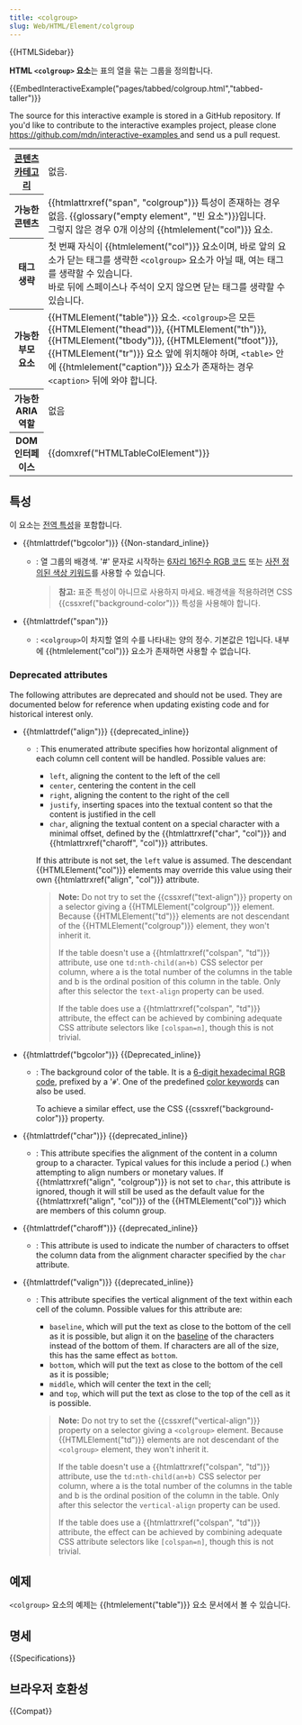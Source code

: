 ```yaml
---
title: <colgroup>
slug: Web/HTML/Element/colgroup
---
```


{{HTMLSidebar}}

**HTML `<colgroup>` 요소**는 표의 열을 묶는 그룹을 정의합니다.

{{EmbedInteractiveExample("pages/tabbed/colgroup.html","tabbed-taller")}}

<p class="hidden">The source for this interactive example is stored in a GitHub repository. If you'd like to contribute to the interactive examples project, please clone <a href="https://github.com/mdn/interactive-examples">https://github.com/mdn/interactive-examples </a>and send us a pull request.</p>

<table class="properties">
  <tbody>
    <tr>
      <th scope="row">
        <a href="/ko/docs/Web/Guide/HTML/Content_categories">콘텐츠 카테고리</a>
      </th>
      <td>없음.</td>
    </tr>
    <tr>
      <th scope="row">가능한 콘텐츠</th>
      <td>
        {{htmlattrxref("span", "colgroup")}} 특성이 존재하는 경우
        없음. {{glossary("empty element", "빈 요소")}}입니다.<br />그렇지
        않은 경우 0개 이상의 {{htmlelement("col")}} 요소.
      </td>
    </tr>
    <tr>
      <th scope="row">태그 생략</th>
      <td>
        첫 번째 자식이 {{htmlelement("col")}} 요소이며, 바로 앞의 요소가
        닫는 태그를 생략한 <code>&#x3C;colgroup></code> 요소가 아닐 때, 여는
        태그를 생략할 수 있습니다.<br />바로 뒤에 스페이스나 주석이 오지 않으면
        닫는 태그를 생략할 수 있습니다.
      </td>
    </tr>
    <tr>
      <th scope="row">가능한 부모 요소</th>
      <td>
        {{HTMLElement("table")}} 요소. <code>&#x3C;colgroup></code>은
        모든 {{HTMLElement("thead")}}, {{HTMLElement("th")}},
        {{HTMLElement("tbody")}}, {{HTMLElement("tfoot")}},
        {{HTMLElement("tr")}} 요소 앞에 위치해야 하며,
        <code>&#x3C;table></code> 안에 {{htmlelement("caption")}}
        요소가 존재하는 경우 <code>&#x3C;caption></code> 뒤에 와야 합니다.
      </td>
    </tr>
    <tr>
      <th scope="row">가능한 ARIA 역할</th>
      <td>없음</td>
    </tr>
    <tr>
      <th scope="row">DOM 인터페이스</th>
      <td>{{domxref("HTMLTableColElement")}}</td>
    </tr>
  </tbody>
</table>

## 특성

이 요소는 [전역 특성](/ko/docs/Web/HTML/Global_attributes)을 포함합니다.

- {{htmlattrdef("bgcolor")}} {{Non-standard_inline}}

  - : 열 그룹의 배경색. '#' 문자로 시작하는 [6자리 16진수 RGB 코드](/ko/docs/Web/CSS/color_value#RGB_색상) 또는 [사전 정의된 색상 키워드](/ko/docs/Web/CSS/color_value#색상_키워드)를 사용할 수 있습니다.

    > **참고:** 표준 특성이 아니므로 사용하지 마세요. 배경색을 적용하려면 CSS {{cssxref("background-color")}} 특성을 사용해야 합니다.

- {{htmlattrdef("span")}}
  - : `<colgroup>`이 차지할 열의 수를 나타내는 양의 정수. 기본값은 1입니다. 내부에 {{htmlelement("col")}} 요소가 존재하면 사용할 수 없습니다.

### Deprecated attributes

The following attributes are deprecated and should not be used. They are documented below for reference when updating existing code and for historical interest only.

- {{htmlattrdef("align")}} {{deprecated_inline}}

  - : This enumerated attribute specifies how horizontal alignment of each column cell content will be handled. Possible values are:

    - `left`, aligning the content to the left of the cell
    - `center`, centering the content in the cell
    - `right`, aligning the content to the right of the cell
    - `justify`, inserting spaces into the textual content so that the content is justified in the cell
    - `char`, aligning the textual content on a special character with a minimal offset, defined by the {{htmlattrxref("char", "col")}} and {{htmlattrxref("charoff", "col")}} attributes.

    If this attribute is not set, the `left` value is assumed. The descendant {{HTMLElement("col")}} elements may override this value using their own {{htmlattrxref("align", "col")}} attribute.

    > **Note:** Do not try to set the {{cssxref("text-align")}} property on a selector giving a {{HTMLElement("colgroup")}} element. Because {{HTMLElement("td")}} elements are not descendant of the {{HTMLElement("colgroup")}} element, they won't inherit it.
    >
    > If the table doesn't use a {{htmlattrxref("colspan", "td")}} attribute, use one `td:nth-child(an+b)` CSS selector per column, where a is the total number of the columns in the table and b is the ordinal position of this column in the table. Only after this selector the `text-align` property can be used.
    >
    > If the table does use a {{htmlattrxref("colspan", "td")}} attribute, the effect can be achieved by combining adequate CSS attribute selectors like `[colspan=n]`, though this is not trivial.

- {{htmlattrdef("bgcolor")}} {{Deprecated_inline}}

  - : The background color of the table. It is a [6-digit hexadecimal RGB code](/en-US/docs/Web/CSS/color_value#rgb_colors), prefixed by a '`#`'. One of the predefined [color keywords](/en-US/docs/Web/CSS/color_value#color_keywords) can also be used.

    To achieve a similar effect, use the CSS {{cssxref("background-color")}} property.

- {{htmlattrdef("char")}} {{deprecated_inline}}
  - : This attribute specifies the alignment of the content in a column group to a character. Typical values for this include a period (.) when attempting to align numbers or monetary values. If {{htmlattrxref("align", "colgroup")}} is not set to `char`, this attribute is ignored, though it will still be used as the default value for the {{htmlattrxref("align", "col")}} of the {{HTMLElement("col")}} which are members of this column group.
- {{htmlattrdef("charoff")}} {{deprecated_inline}}
  - : This attribute is used to indicate the number of characters to offset the column data from the alignment character specified by the `char` attribute.
- {{htmlattrdef("valign")}} {{deprecated_inline}}

  - : This attribute specifies the vertical alignment of the text within each cell of the column. Possible values for this attribute are:

    - `baseline`, which will put the text as close to the bottom of the cell as it is possible, but align it on the [baseline](https://en.wikipedia.org/wiki/Baseline_%28typography%29) of the characters instead of the bottom of them. If characters are all of the size, this has the same effect as `bottom`.
    - `bottom`, which will put the text as close to the bottom of the cell as it is possible;
    - `middle`, which will center the text in the cell;
    - and `top`, which will put the text as close to the top of the cell as it is possible.

    > **Note:** Do not try to set the {{cssxref("vertical-align")}} property on a selector giving a `<colgroup>` element. Because {{HTMLElement("td")}} elements are not descendant of the `<colgroup>` element, they won't inherit it.
    >
    > If the table doesn't use a {{htmlattrxref("colspan", "td")}} attribute, use the `td:nth-child(an+b)` CSS selector per column, where a is the total number of the columns in the table and b is the ordinal position of the column in the table. Only after this selector the `vertical-align` property can be used.
    >
    > If the table does use a {{htmlattrxref("colspan", "td")}} attribute, the effect can be achieved by combining adequate CSS attribute selectors like `[colspan=n]`, though this is not trivial.

## 예제

`<colgroup>` 요소의 예제는 {{htmlelement("table")}} 요소 문서에서 볼 수 있습니다.

## 명세

{{Specifications}}

## 브라우저 호환성

{{Compat}}

